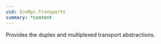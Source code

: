 ```yaml
---
uid: IceRpc.Transports
summary: *content
---
```


Provides the duplex and multiplexed transport abstractions.
